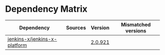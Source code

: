 # Dependency Matrix

Dependency | Sources | Version | Mismatched versions
---------- | ------- | ------- | -------------------
[jenkins-x/jenkins-x-platform](https://github.com/jenkins-x/jenkins-x-platform) |  | [2.0.921](https://github.com/jenkins-x/jenkins-x-platform/releases/tag/v2.0.921) | 
